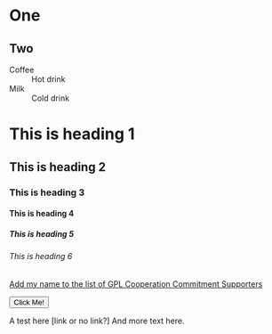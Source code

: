 # One

## Two

<dl>
  <dt>Coffee</dt>
  <dd>Hot drink</dd>
  <dt>Milk</dt>
  <dd>Cold drink</dd>
</dl>

<h1>This is heading 1</h1>
<h2>This is heading 2</h2>
<h3>This is heading 3</h3>
<h4>This is heading 4</h4>
<h5>This is heading 5</h5>
<h6>This is heading 6</h6>

<a href="mailto:kbaugh@redhat.com?subject=Add me to the GPL Cooperation Commitment&body=Hi, I would like to have my name added to the GPL Cooperation Commitment.">Add my name to the list of GPL Cooperation Commitment Supporters</a>

<button type="button">Click Me!</button>

A test here \[link or no link?] And more text here. 

